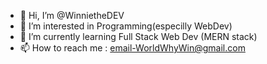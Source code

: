 - 👋 Hi, I’m @WinnietheDEV
- 👀 I’m interested in Programming(especilly WebDev)
- 🌱 I’m currently learning Full Stack Web Dev (MERN stack)
- 📫 How to reach me : email-WorldWhyWin@gmail.com 

<!---
WinnietheDEV/WinnietheDEV is a ✨ special ✨ repository because its `README.md` (this file) appears on your GitHub profile.
You can click the Preview link to take a look at your changes.
--->
